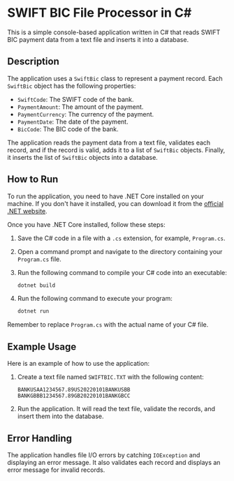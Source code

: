 # SWIFT BIC File Processor in C#

This is a simple console-based application written in C# that reads SWIFT BIC payment data from a text file and inserts it into a database.

## Description

The application uses a `SwiftBic` class to represent a payment record. Each `SwiftBic` object has the following properties:

- `SwiftCode`: The SWIFT code of the bank.
- `PaymentAmount`: The amount of the payment.
- `PaymentCurrency`: The currency of the payment.
- `PaymentDate`: The date of the payment.
- `BicCode`: The BIC code of the bank.

The application reads the payment data from a text file, validates each record, and if the record is valid, adds it to a list of `SwiftBic` objects. Finally, it inserts the list of `SwiftBic` objects into a database.

## How to Run

To run the application, you need to have .NET Core installed on your machine. If you don't have it installed, you can download it from the [official .NET website](https://dotnet.microsoft.com/download).

Once you have .NET Core installed, follow these steps:

1. Save the C# code in a file with a `.cs` extension, for example, `Program.cs`.
2. Open a command prompt and navigate to the directory containing your `Program.cs` file.
3. Run the following command to compile your C# code into an executable:

    ```bash
    dotnet build
    ```

4. Run the following command to execute your program:

    ```bash
    dotnet run
    ```

Remember to replace `Program.cs` with the actual name of your C# file.

## Example Usage

Here is an example of how to use the application:

1. Create a text file named `SWIFTBIC.TXT` with the following content:

    ```
    BANKUSAA1234567.89US20220101BANKUSBB
    BANKGBBB1234567.89GB20220101BANKGBCC
    ```

2. Run the application. It will read the text file, validate the records, and insert them into the database.

## Error Handling

The application handles file I/O errors by catching `IOException` and displaying an error message. It also validates each record and displays an error message for invalid records.